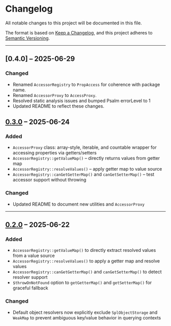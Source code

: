 # Changelog

All notable changes to this project will be documented in this file.

The format is based on [Keep a Changelog](https://keepachangelog.com/en/1.0.0/),
and this project adheres to [Semantic Versioning](https://semver.org/spec/v2.0.0.html).

---
## [0.4.0] – 2025-06-29

### Changed
- Renamed `AccessorRegistry` to `PropAccess` for coherence with package name.
- Renamed `AccessorProxy` to `AccessProxy`.
- Resolved static analysis issues and bumped Psalm errorLevel to 1
- Updated README to reflect these changes.

## [0.3.0] – 2025-06-24

### Added
- `AccessorProxy` class: array-style, iterable, and countable wrapper for accessing properties via getters/setters
- `AccessorRegistry::getValueMap()` – directly returns values from getter map
- `AccessorRegistry::resolveValues()` – apply getter map to value source
- `AccessorRegistry::canGetGetterMap()` and `canGetSetterMap()` – test accessor support without throwing

### Changed
- Updated README to document new utilities and `AccessorProxy`

[0.3.0]: https://github.com/nandan108/prop-access/compare/v0.2.0...v0.3.0

---

## [0.2.0] – 2025-06-22
### Added
- `AccessorRegistry::getValueMap()` to directly extract resolved values from a value source
- `AccessorRegistry::resolveValues()` to apply a getter map and resolve values
- `AccessorRegistry::canGetGetterMap()` and `canGetSetterMap()` to detect resolver support
- `$throwOnNotFound` option to `getGetterMap()` and `getSetterMap()` for graceful fallback

### Changed
- Default object resolvers now explicitly exclude `SplObjectStorage` and `WeakMap` to prevent ambiguous key/value behavior in querying contexts

[0.2.0]: https://github.com/nandan108/prop-access/compare/v0.1.1...v0.2.0
